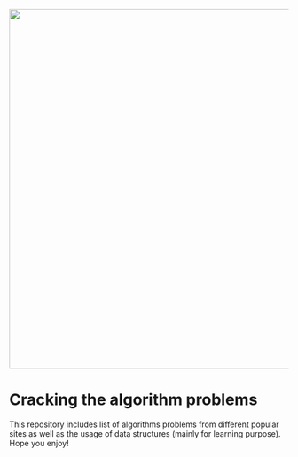 <p align="center"><img src="https://media.giphy.com/media/zi7KUxtnDrAAhhMIwy/giphy.gif" width="650" /></p>

# Cracking the algorithm problems

This repository includes list of algorithms problems from different popular
sites as well as the usage of data structures (mainly for learning purpose).
Hope you enjoy!
